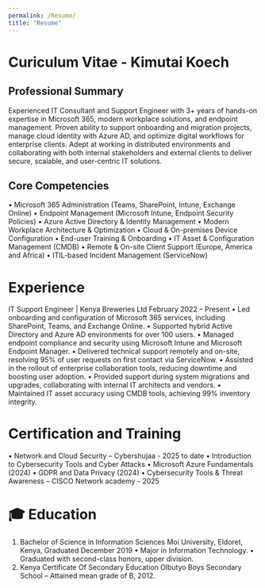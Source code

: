 ```yaml
---
permalink: /Resume/
title: "Resume"
---
```

# Curiculum Vitae - Kimutai Koech

## Professional Summary
Experienced IT Consultant and Support Engineer with 3+ years of hands-on expertise in Microsoft 365, modern workplace solutions, and endpoint management. Proven ability to support onboarding and migration projects, manage cloud identity with Azure AD, and optimize digital workflows for enterprise clients. Adept at working in distributed environments and collaborating with both internal stakeholders and external clients to deliver secure, scalable, and user-centric IT solutions.
## Core Competencies
•	Microsoft 365 Administration (Teams, SharePoint, Intune, Exchange Online)
•	Endpoint Management (Microsoft Intune, Endpoint Security Policies)
•	Azure Active Directory & Identity Management
•	Modern Workplace Architecture & Optimization
•	Cloud & On-premises Device Configuration
•	End-user Training & Onboarding
•	IT Asset & Configuration Management (CMDB)
•	Remote & On-site Client Support (Europe, America and Africa)
•	ITIL-based Incident Management (ServiceNow)
# Experience
IT Support Engineer | Kenya Breweries Ltd February 2022 – Present
•	Led onboarding and configuration of Microsoft 365 services, including SharePoint, Teams, and Exchange Online.
•	Supported hybrid Active Directory and Azure AD environments for over 100 users.
•	Managed endpoint compliance and security using Microsoft Intune and Microsoft Endpoint Manager.
•	Delivered technical support remotely and on-site, resolving 95% of user requests on first contact via ServiceNow.
•	Assisted in the rollout of enterprise collaboration tools, reducing downtime and boosting user adoption.
•	Provided support during system migrations and upgrades, collaborating with internal IT architects and vendors.
•	Maintained IT asset accuracy using CMDB tools, achieving 99% inventory integrity.
# Certification and Training
•	Network and Cloud Security – Cybershujaa - 2025 to date
•	Introduction to Cybersecurity Tools and Cyber Attacks 
•	Microsoft Azure Fundamentals (2024)
•	GDPR and Data Privacy (2024)
•	Cybersecurity Tools & Threat Awareness – CISCO Network academy - 2025
# 🎓 Education
1.	Bachelor of Science in Information Sciences 
            Moi University, Eldoret, Kenya, Graduated December 2019
•	Major in Information Technology.
•	Graduated with second-class honors, upper division.
2.	Kenya Certificate Of Secondary Education
            Olbutyo Boys Secondary School – Attained mean grade of B, 2012.

